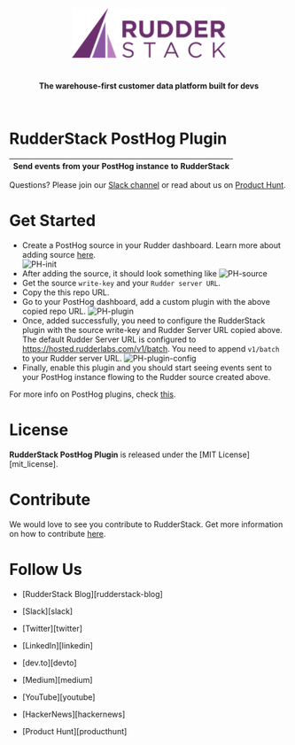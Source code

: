 <p align="center"><a  href="https://rudderstack.com"><img  src="https://raw.githubusercontent.com/rudderlabs/rudder-server/master/resources/RudderStack.png"  alt="RudderStack - An Open Source Customer Data Platform"  height="90"/></a></p>

<h1 align="center"></h1>

<p align="center"><b>The warehouse-first customer data platform built for devs</b></p>

<br/>

  

#  RudderStack PostHog Plugin

  | **Send events from your PostHog instance to RudderStack** |
| :------------------------------------------------------------------------------------------------------------------------------------------------------------------------------------------------------------------------------------- |

  

Questions? Please join our [Slack channel](https://resources.rudderstack.com/join-rudderstack-slack) or read about us on [Product Hunt](https://www.producthunt.com/posts/rudderstack).

  
# Get Started

 -  Create a PostHog source in your Rudder dashboard. Learn more about adding source [here](https://docs.rudderstack.com/get-started/adding-source-and-destination-rudderstack).  
 ![PH-init](https://github.com/rudderlabs/rudderstack-posthog-plugin/blob/master/images/PH-init.png)
 - After adding the source, it should look something like
  ![PH-source](https://github.com/rudderlabs/rudderstack-posthog-plugin/blob/master/images/PH-source.png)
 - Get the source `write-key` and your `Rudder server URL`.
 - Copy the this repo URL.
 - Go to your PostHog dashboard, add a custom plugin with the above copied repo URL.
  ![PH-plugin](https://github.com/rudderlabs/rudderstack-posthog-plugin/blob/master/images/Screenshot%202021-02-22%20at%207.49.50%20PM.png)
 - Once, added successfully, you need to configure the RudderStack plugin with the source write-key and Rudder Server URL copied above. The default Rudder Server URL is configured to https://hosted.rudderlabs.com/v1/batch. You need to append `v1/batch` to your Rudder server URL.
 ![PH-plugin-config](https://github.com/rudderlabs/rudderstack-posthog-plugin/blob/master/images/Screenshot%202021-02-22%20at%207.50.55%20PM.png)
 - Finally, enable this plugin and you should start seeing events sent to your PostHog instance flowing to the Rudder source created above.

  For more info on PostHog plugins, check [this](https://posthog.com/docs/plugins/overview).

# License

  

**RudderStack PostHog Plugin** is released under the [MIT License][mit_license].

  

# Contribute

  

We would love to see you contribute to RudderStack. Get more information on how to contribute [here](CONTRIBUTING.md).

  

# Follow Us

  

-  [RudderStack Blog][rudderstack-blog]

-  [Slack][slack]

-  [Twitter][twitter]

-  [LinkedIn][linkedin]

-  [dev.to][devto]

-  [Medium][medium]

-  [YouTube][youtube]

-  [HackerNews][hackernews]

-  [Product Hunt][producthunt]
